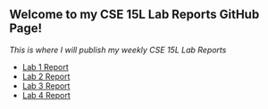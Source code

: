 ## Welcome to my CSE 15L Lab Reports GitHub Page!
*This is where I will publish my weekly CSE 15L Lab Reports*

* [Lab 1 Report](https://bretdubois.github.io/cse15l-lab-reports/lab1-report)
* [Lab 2 Report](https://bretdubois.github.io/cse15l-lab-reports/lab2-report)
* [Lab 3 Report](https://bretdubois.github.io/cse15l-lab-reports/lab3-report)
* [Lab 4 Report](https://bretdubois.github.io/cse15l-lab-reports/lab4-report)

